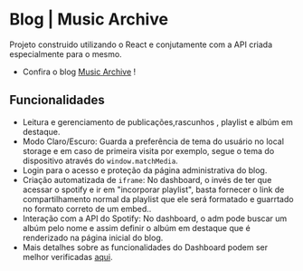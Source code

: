 # Blog | Music Archive

Projeto construido utilizando o React e conjutamente com a API criada especialmente para o mesmo.

- Confira o blog [Music Archive](https://music-archive-blog.vercel.app) !

## Funcionalidades
- Leitura e gerenciamento de publicações,rascunhos , playlist e albúm em destaque.
- Modo Claro/Escuro: Guarda a preferência de tema do usuário no local storage e em caso de primeira visita por exemplo, segue o tema do dispositivo através do `window.matchMedia`.
- Login para o acesso e proteção da página administrativa do blog.
- Criação automatizada de `iframe`: No dashboard, o invés de ter que acessar o spotify e ir em "incorporar playlist", basta fornecer o link de compartilhamento normal da playlist que ele será formatado e guarrtado no formato correto de um embed..
- Interação com a API do Spotify: No dashboard, o adm pode buscar um albúm pelo nome e assim definir o albúm em destaque que é renderizado na página inicial do blog.
- Mais detalhes sobre as funcionalidades do Dashboard podem ser melhor verificadas [aqui](https://github.com/elenndev/music-blog-dashboard.git).


